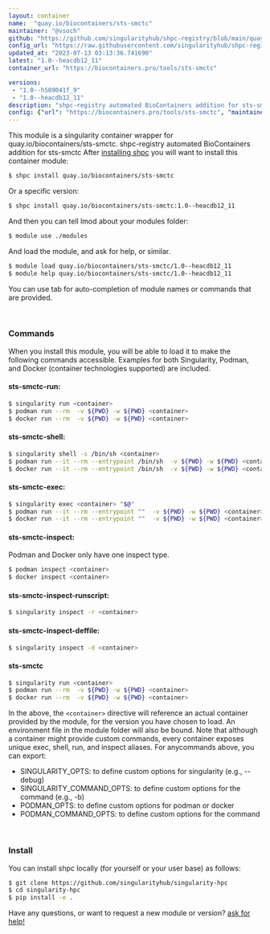 ```yaml
---
layout: container
name:  "quay.io/biocontainers/sts-smctc"
maintainer: "@vsoch"
github: "https://github.com/singularityhub/shpc-registry/blob/main/quay.io/biocontainers/sts-smctc/container.yaml"
config_url: "https://raw.githubusercontent.com/singularityhub/shpc-registry/main/quay.io/biocontainers/sts-smctc/container.yaml"
updated_at: "2023-07-13 03:13:36.741690"
latest: "1.0--heacdb12_11"
container_url: "https://biocontainers.pro/tools/sts-smctc"

versions:
 - "1.0--h589041f_9"
 - "1.0--heacdb12_11"
description: "shpc-registry automated BioContainers addition for sts-smctc"
config: {"url": "https://biocontainers.pro/tools/sts-smctc", "maintainer": "@vsoch", "description": "shpc-registry automated BioContainers addition for sts-smctc", "latest": {"1.0--heacdb12_11": "sha256:b9b0b7ed6a8672de98ab6aaae7e36985d8a93e98ef2d155b9eae4014e96cbe1f"}, "tags": {"1.0--h589041f_9": "sha256:f84a369cf8f5417fb688ba91adad90bb48a26c832a98cbc45e70e090331e937e", "1.0--heacdb12_11": "sha256:b9b0b7ed6a8672de98ab6aaae7e36985d8a93e98ef2d155b9eae4014e96cbe1f"}, "docker": "quay.io/biocontainers/sts-smctc"}
---
```


This module is a singularity container wrapper for quay.io/biocontainers/sts-smctc.
shpc-registry automated BioContainers addition for sts-smctc
After [installing shpc](#install) you will want to install this container module:


```bash
$ shpc install quay.io/biocontainers/sts-smctc
```

Or a specific version:

```bash
$ shpc install quay.io/biocontainers/sts-smctc:1.0--heacdb12_11
```

And then you can tell lmod about your modules folder:

```bash
$ module use ./modules
```

And load the module, and ask for help, or similar.

```bash
$ module load quay.io/biocontainers/sts-smctc/1.0--heacdb12_11
$ module help quay.io/biocontainers/sts-smctc/1.0--heacdb12_11
```

You can use tab for auto-completion of module names or commands that are provided.

<br>

### Commands

When you install this module, you will be able to load it to make the following commands accessible.
Examples for both Singularity, Podman, and Docker (container technologies supported) are included.

#### sts-smctc-run:

```bash
$ singularity run <container>
$ podman run --rm  -v ${PWD} -w ${PWD} <container>
$ docker run --rm  -v ${PWD} -w ${PWD} <container>
```

#### sts-smctc-shell:

```bash
$ singularity shell -s /bin/sh <container>
$ podman run --it --rm --entrypoint /bin/sh  -v ${PWD} -w ${PWD} <container>
$ docker run --it --rm --entrypoint /bin/sh  -v ${PWD} -w ${PWD} <container>
```

#### sts-smctc-exec:

```bash
$ singularity exec <container> "$@"
$ podman run --it --rm --entrypoint ""  -v ${PWD} -w ${PWD} <container> "$@"
$ docker run --it --rm --entrypoint ""  -v ${PWD} -w ${PWD} <container> "$@"
```

#### sts-smctc-inspect:

Podman and Docker only have one inspect type.

```bash
$ podman inspect <container>
$ docker inspect <container>
```

#### sts-smctc-inspect-runscript:

```bash
$ singularity inspect -r <container>
```

#### sts-smctc-inspect-deffile:

```bash
$ singularity inspect -d <container>
```



#### sts-smctc

```bash
$ singularity run <container>
$ podman run --rm  -v ${PWD} -w ${PWD} <container>
$ docker run --rm  -v ${PWD} -w ${PWD} <container>
```


In the above, the `<container>` directive will reference an actual container provided
by the module, for the version you have chosen to load. An environment file in the
module folder will also be bound. Note that although a container
might provide custom commands, every container exposes unique exec, shell, run, and
inspect aliases. For anycommands above, you can export:

 - SINGULARITY_OPTS: to define custom options for singularity (e.g., --debug)
 - SINGULARITY_COMMAND_OPTS: to define custom options for the command (e.g., -b)
 - PODMAN_OPTS: to define custom options for podman or docker
 - PODMAN_COMMAND_OPTS: to define custom options for the command

<br>

### Install

You can install shpc locally (for yourself or your user base) as follows:

```bash
$ git clone https://github.com/singularityhub/singularity-hpc
$ cd singularity-hpc
$ pip install -e .
```

Have any questions, or want to request a new module or version? [ask for help!](https://github.com/singularityhub/singularity-hpc/issues)
